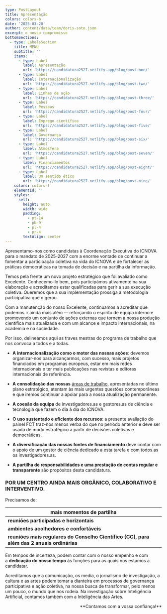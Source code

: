```yaml
---
type: PostLayout
title: Apresentação
colors: colors-b
date: '2025-03-20'
author: content/data/team/doris-soto.json
excerpt: o nosso compromisso
bottomSections:
  - type: LabelsSection
    title: MENU
    subtitle: ''
    items:
      - type: Label
        label: Apresentação
        url: 'https://candidatura2527.netlify.app/blog/post-one/'
      - type: Label
        label: Internacionalização
        url: 'https://candidatura2527.netlify.app/blog/post-two/'
      - type: Label
        label: Linhas de ação
        url: 'https://candidatura2527.netlify.app/blog/post-three/'
      - type: Label
        label: Pessoas
        url: 'https://candidatura2527.netlify.app/blog/post-four/'
      - type: Label
        label: Emprego científico
        url: 'https://candidatura2527.netlify.app/blog/post-five/'
      - type: Label
        label: Governança
        url: 'https://candidatura2527.netlify.app/blog/post-six/'
      - type: Label
        label: Atmosfera
        url: 'https://candidatura2527.netlify.app/blog/post-seven/'
      - type: Label
        label: Financiamentos
        url: 'https://candidatura2527.netlify.app/blog/post-eight/'
      - type: Label
        label: Um sentido ético
        url: 'https://candidatura2527.netlify.app/blog/post-nine/'
    colors: colors-f
    elementId: ''
    styles:
      self:
        height: auto
        width: wide
        padding:
          - pt-14
          - pb-9
          - pl-4
          - pr-4
        textAlign: center
---
```

Apresentamo-nos como candidatas à Coordenação Executiva do ICNOVA para o mandato de 2025-2027 com a enorme vontade de continuar a fomentar a participação coletiva na vida do ICNOVA e de fortalecer as práticas democráticas na tomada de decisão e na partilha da informação. 

Temos pela frente um novo projeto estratégico que foi avaliado como Excelente. Conhecemo-lo bem, pois participámos ativamente na sua elaboração e acreditamos estar qualificadas para gerir a sua execução coletiva. Queremos que a sua implementação prossiga a metodologia participativa que o gerou.

Com a manutenção do nosso Excelente, continuamos a acreditar que podemos ir ainda mais além — reforçando o espírito de equipa interno e promovendo um conjunto de ações externas que tornem a nossa produção científica mais atualizada e com um alcance e impacto internacionais, na academia e na sociedade.

Por isso, delineamos aqui as traves mestras do programa de trabalho que nos convoca a todos e a todas.

*   **A** **internacionalização como o motor das nossas ações**: devemos organizar-nos para alcançarmos, com sucesso, mais projetos financiados em programas europeus, estar em mais redes internacionais e ter mais publicações nas revistas e editoras internacionais de referência.

*   **A** **consolidação das nossas** [áreas de trabalho](https://candidatura2527.netlify.app/blog/post-three/), apresentadas no último plano estratégico, atentam às mais urgentes questões contemporâneas e que iremos continuar a apoiar para a nossa atualização permanente.

*   **A coesão da equipa** de investigadores.as e gestores.as de ciência e tecnologia que fazem o dia à dia do ICNOVA.

<!---->

*   **O** **uso sustentado e eficiente dos recursos**: a presente avaliação do painel FCT traz-nos menos verba do que no período anterior e deve ser usada de modo estratégico a partir de decisões coletivas e democráticas.

*   **A** **diversificação das nossas fontes de financiamento** deve contar com o apoio de um gestor de ciência dedicado a esta tarefa e com todos.as os investigadores.as.

*   **A partilha de responsabilidades e uma prestação de contas regular e transparente** são propósitos desta candidatura.

### **POR UM CENTRO AINDA MAIS ORGÂNICO, COLABORATIVO E INTERVENTIVO**.

Precisamos de:

| **mais momentos de partilha**                                                              |
| ------------------------------------------------------------------------------------------ |
| **reuniões participadas e horizontais**                                                    |
| **ambientes acolhedores e confortáveis**                                                   |
| **reuniões mais regulares do Conselho Científico (CC), para além das 2 anuais ordinárias** |

Em tempos de incerteza, podem contar com o nosso empenho e com a **dedicação do nosso tempo** às funções para as quais nos estamos a candidatar.

Acreditamos que a comunicação, os media, o jornalismo de investigação, a cultura e as artes podem tomar a dianteira em processos de governança participativa e ação coletiva, na nossa busca de transformar, pelo menos um pouco, o mundo que nos rodeia. Na investigação sobre Inteligência Artificial, contamos também com a Inteligência das Artes.

<div style="text-align: right">**Contamos com a vossa confiança!**</div>

